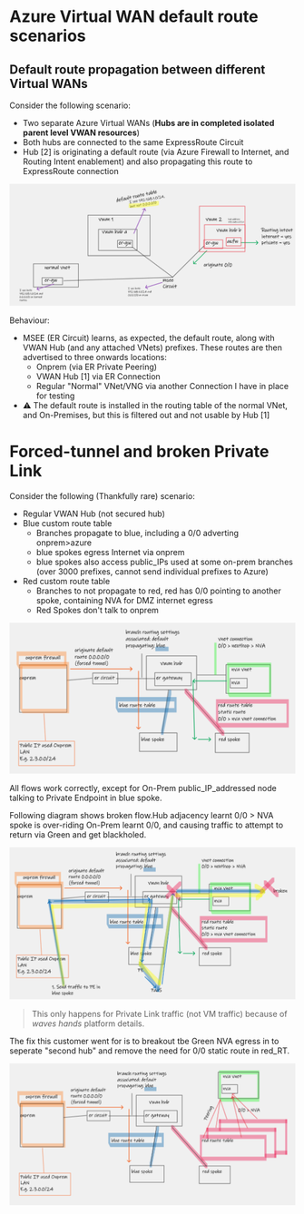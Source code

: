 # Azure Virtual WAN default route scenarios

## Default route propagation between different Virtual WANs

Consider the following scenario:
- Two separate Azure Virtual WANs (**Hubs are in completed isolated parent level VWAN resources**)
- Both hubs are connected to the same ExpressRoute Circuit
- Hub [2] is originating a default route (via Azure Firewall to Internet, and Routing Intent enablement) and also propagating this route to ExpressRoute connection


![](images/2023-09-07-16-37-24.png)

Behaviour:
- MSEE (ER Circuit) learns, as expected, the default route, along with VWAN Hub (and any attached VNets) prefixes. These routes are then advertised to three onwards locations:
  - Onprem (via ER Private Peering)
  - VWAN Hub [1] via ER Connection
  - Regular "Normal" VNet/VNG via another Connection I have in place for testing
- :warning: The default route is installed in the routing table of the normal VNet, and On-Premises, but this is filtered out and not usable by Hub [1]


# Forced-tunnel and broken Private Link

Consider the following (Thankfully rare) scenario:

- Regular VWAN Hub (not secured hub)
- Blue custom route table
  - Branches propagate to blue, including a 0/0 adverting onprem>azure
  - blue spokes egress Internet via onprem
  - blue spokes also access public_IPs used at some on-prem branches (over 3000 prefixes, cannot send individual prefixes to Azure)
- Red custom route table
  - Branches to not propagate to red, red has 0/0 pointing to another spoke, containing NVA for DMZ internet egress
  - Red Spokes don't talk to onprem

![](images/2023-09-18-11-19-09.png)

All flows work correctly, except for On-Prem public_IP_addressed node talking to Private Endpoint in blue spoke.

Following diagram shows broken flow.Hub adjacency learnt 0/0 > NVA spoke is over-riding On-Prem learnt 0/0, and causing traffic to attempt to return via Green and get blackholed. 

![](images/2023-09-18-11-23-25.png)

> This only happens for Private Link traffic (not VM traffic) because of *waves hands* platform details.

The fix this customer went for is to breakout tbe Green NVA egress in to seperate "second hub" and remove the need for 0/0 static route in red_RT.

![](images/2023-09-18-11-25-27.png)